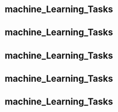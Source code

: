 # machine_Learning_Tasks
# machine_Learning_Tasks
# machine_Learning_Tasks
# machine_Learning_Tasks
# machine_Learning_Tasks
